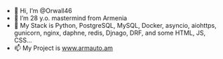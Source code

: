- 👋 Hi, I’m @Orwall46
- 👀 I’m 28 y.o. mastermind from Armenia
- 🌱 My Stack is Python, PostgreSQL, MySQL, Docker, asyncio, aiohttps,
      gunicorn, nginx, daphne, redis, Djnago, DRF, 
      and some HTML, JS, CSS...
- 📫 My Project is www.armauto.am

<!---
Orwall46/Orwall46 is a ✨ special ✨ repository because its `README.md` (this file) appears on your GitHub profile.
You can click the Preview link to take a look at your changes.
--->

